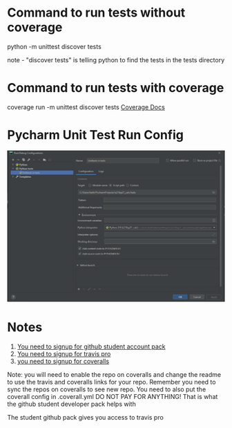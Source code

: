# Command to run tests without coverage

python -m unittest discover tests

note - "discover tests" is telling python to find the tests in the tests directory

# Command to run tests with coverage
coverage run -m unittest discover tests
[Coverage Docs](https://coverage.readthedocs.io/en/latest/)

# Pycharm Unit Test Run Config

![Pycharm Run Configuration](pycharmTestConfig.PNG)

# Notes

1.  [You need to signup for github student account pack](https://education.github.com/pack)
2.  [You need to signup for travis pro](https://travis-ci.com/)
3.  [you need to signup for coveralls](https://coveralls.io/)

Note: you will need to enable the repo on coveralls and change the readme to use the travis and coveralls links for your repo.  Remember you need to sync the repos on coveralls to see new repo.  You need to also put the coverall config in .coverall.yml
DO NOT PAY FOR ANYTHING!  That is what the github student developer pack helps with 

The student github pack gives you access to travis pro 